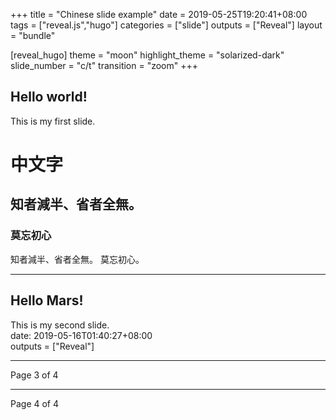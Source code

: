 +++
title = "Chinese slide example"
date = 2019-05-25T19:20:41+08:00
tags = ["reveal.js","hugo"]
categories = ["slide"]
outputs = ["Reveal"]
layout = "bundle"

[reveal_hugo]
theme = "moon"
highlight_theme = "solarized-dark"
slide_number = "c/t"
transition = "zoom"
+++

## Hello world!

This is my first slide.
# 中文字
## 知者減半、省者全無。
### 莫忘初心
知者減半、省者全無。 莫忘初心。

---

## Hello Mars!

This is my second slide.   
date: 2019-05-16T01:40:27+08:00  
outputs = ["Reveal"]

---

Page 3 of 4

---

Page 4 of 4


